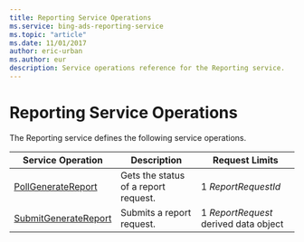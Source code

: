 ```yaml
---
title: Reporting Service Operations
ms.service: bing-ads-reporting-service
ms.topic: "article"
ms.date: 11/01/2017
author: eric-urban
ms.author: eur
description: Service operations reference for the Reporting service.
---
```

# Reporting Service Operations
The Reporting service defines the following service operations.

|Service Operation|Description|Request Limits|
|---|---|---|
|[PollGenerateReport](pollgeneratereport.md)|Gets the status of a report request.|1 *ReportRequestId*|
|[SubmitGenerateReport](submitgeneratereport.md)|Submits a report request.|1 *ReportRequest* derived data object|
